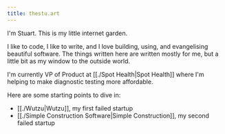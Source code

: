 ```yaml
---
title: thestu.art
---
```



I'm Stuart. This is my little internet garden. 

I like to code, I like to write, and I love building, using, and evangelising beautiful software. The things written here are written mostly for me, but a little bit as my window to the outside world. 

I'm currently VP of Product at [[./Spot Health|Spot Health]] where I'm helping to make diagnostic testing more affordable. 

Here are some starting points to dive in:
- [[./Wutzu|Wutzu]], my first failed startup
- [[./Simple Construction Software|Simple Construction]], my second failed startup